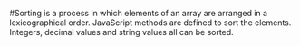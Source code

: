 #Sorting is a process in which elements of an array are arranged in a lexicographical order.  JavaScript methods are defined to sort the elements. Integers, decimal values and string values all can be sorted.
